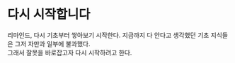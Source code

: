 # 다시 시작합니다
리마인드, 다시 기초부터 쌓아보기 시작한다.
지금까지 다 안다고 생각했던 기초 지식들은 그저 자만과 일부에 불과했다.<br>
그래서 잘못을 바로잡고자 다시 시작하려고 한다.